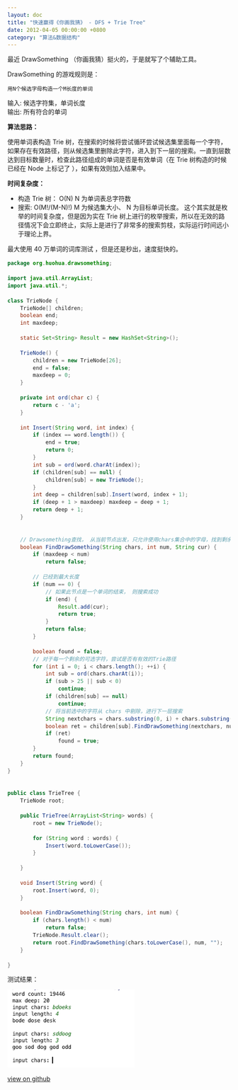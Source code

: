 ```yaml
---
layout: doc
title: "快速赢得《你画我猜》 - DFS + Trie Tree"
date: 2012-04-05 00:00:00 +0800
category: "算法&数据结构"
---
```


最近 DrawSomething （你画我猜）挺火的，于是就写了个辅助工具。

DrawSomething 的游戏规则是：

`用N个候选字母构造一个M长度的单词`

输入: 候选字符集，单词长度  
输出: 所有符合的单词

**算法思路：**

使用单词表构造 Trie 树，在搜索的时候将尝试循环尝试候选集里面每一个字符，如果存在有效路径，则从候选集里删除此字符，进入到下一层的搜索。一直到层数达到目标数量时，检查此路径组成的单词是否是有效单词（在 Trie 树构造的时候已经在 Node 上标记了 ），如果有效则加入结果中。

**时间复杂度：**

- 构造 Trie 树： O(N) N 为单词表总字符数
- 搜索: O(M!/(M-N)!) M 为候选集大小、 N 为目标单词长度。 这个其实就是枚举的时间复杂度，但是因为实在 Trie 树上进行的枚举搜索，所以在无效的路径情况下会立即终止，实际上是进行了非常多的搜索剪枝，实际运行时间远小于理论上界。

最大使用 40 万单词的词库测试 ，但是还是秒出，速度挺快的。

```java
package org.huohua.drawsomething;

import java.util.ArrayList;
import java.util.*;

class TrieNode {
    TrieNode[] children;
    boolean end;
    int maxdeep;

    static Set<String> Result = new HashSet<String>();

    TrieNode() {
        children = new TrieNode[26];
        end = false;
        maxdeep = 0;
    }

    private int ord(char c) {
        return c - 'a';
    }

    int Insert(String word, int index) {
        if (index == word.length()) {
            end = true;
            return 0;
        }
        int sub = ord(word.charAt(index));
        if (children[sub] == null) {
            children[sub] = new TrieNode();
        }
        int deep = children[sub].Insert(word, index + 1);
        if (deep + 1 > maxdeep) maxdeep = deep + 1;
        return deep + 1;
    }


    // Drawsomething查找， 从当前节点出发，只允许使用chars集合中的字母，找到剩余num长度的单词。 cur为前面的字符部分
    boolean FindDrawSomething(String chars, int num, String cur) {
        if (maxdeep < num)
            return false;

        // 已经到最大长度
        if (num == 0) {
            // 如果此节点是一个单词的结束， 则搜索成功
            if (end) {
                Result.add(cur);
                return true;
            }
            return false;
        }

        boolean found = false;
        // 对于每一个剩余的可选字符，尝试是否有有效的Trie路径
        for (int i = 0; i < chars.length(); ++i) {
            int sub = ord(chars.charAt(i));
            if (sub > 25 || sub < 0)
                continue;
            if (children[sub] == null)
                continue;
            // 将当前选中的字符从 chars 中剔除，进行下一层搜索
            String nextchars = chars.substring(0, i) + chars.substring(i + 1);
            boolean ret = children[sub].FindDrawSomething(nextchars, num - 1, cur + chars.charAt(i));
            if (ret)
                found = true;
        }
        return found;
    }
}


public class TrieTree {
    TrieNode root;

    public TrieTree(ArrayList<String> words) {
        root = new TrieNode();

        for (String word : words) {
            Insert(word.toLowerCase());
        }

    }

    void Insert(String word) {
        root.Insert(word, 0);
    }

    boolean FindDrawSomething(String chars, int num) {
        if (chars.length() < num)
            return false;
        TrieNode.Result.clear();
        return root.FindDrawSomething(chars.toLowerCase(), num, "");
    }

}

```

测试结果：

![](/blog/assets/img/2012-04-05-dfs-trie-1.png)

[view on github](https://github.com/dingyaguang117/drawsomething-helper)
